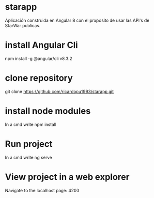# starapp
Aplicación construida en Angular 8 con el proposito de usar las API's de StarWar publicas.

# install Angular Cli
npm install -g @angular/cli v8.3.2

# clone repository
git clone https://github.com/ricardopu1993/starapp.git

# install node modules
In a cmd write npm install 

# Run project 
In a cmd write ng serve

# View project in a web explorer
Navigate to the localhost page: 4200
